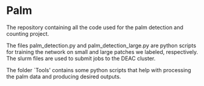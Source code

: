 # Palm
The repository containing all the code used for the palm detection and counting project.

The files palm_detection.py and palm_detection_large.py are python scripts for training the network on small and large patches we labeled, respectively. The slurm files are used to submit jobs to the DEAC cluster.

The folder `Tools' contains some python scripts that help with processing the palm data and producing desired outputs.
